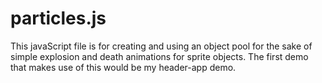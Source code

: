 # particles.js

This javaScript file is for creating and using an object pool for the sake of simple explosion and death animations for sprite objects. The first demo that makes use of this would be my header-app demo.